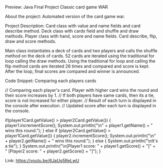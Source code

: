 Preview: Java Final Project Classic card game WAR

About the project:
  Automated version of the card game war.

Project Description:
  Card class with value and name fields and card describe method. 
  Deck class with cards field and shuffle and draw methods. 
  Player class with hand, score and name fields. Card describe, flip, draw and score methods.

  Main class instantiates a deck of cards and two players and calls the shuffle method on the deck of cards. 
  52 cards are iterated using the traditional for loop calling the draw methods.
  Using the traditional for loop and calling the flip method cards are iterated 26 times and  compared and score is kept. 
  After the loop, final scores are compared and winner is announced. 

Code Snippet: Comparing each players cards 

// Comparing each player's card. Player with higher card wins the round and their score increases by 1.
   // If both players have same cards, then its a tie, score is not increased for either player.
   // Result of each turn is displayed in the console after execution. 
   // Updated score after each turn is displayed in the console. 
   
   if(player1Card.getValue() > player2Card.getValue()) {    
       player1.incrementScore();
       System.out.println("\n" + player1.getName() + " wins this round.");
     } else if (player2Card.getValue() > player1Card.getValue()) {
       player2.incrementScore();
       System.out.println("\n" + player2.getName() + " wins this round.");
     } else {
       System.out.println("\nIt's a tie");
     } System.out.println("\n[Player1 score: " + player1.getScore() + "]" + " [Player2 score: " + player2.getScore() + "]");
  }    
   
Link: 
https://youtu.be/6JaUq5ReLwU



